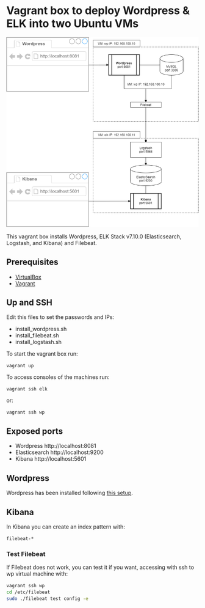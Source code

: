 # Vagrant box to deploy Wordpress & ELK into two Ubuntu VMs

![diagram](diagram.png "Diagram")

This vagrant box installs Wordpress, ELK Stack v7.10.0 (Elasticsearch, Logstash, and Kibana) and Filebeat.

## Prerequisites

- [VirtualBox](https://www.virtualbox.org/)
- [Vagrant](http://www.vagrantup.com/)

## Up and SSH

Edit this files to set the passwords and IPs:

- install_wordpress.sh
- install_filebeat.sh
- install_logstash.sh

To start the vagrant box run:

    vagrant up

To access consoles of the machines run:

    vagrant ssh elk

or:

    vagrant ssh wp

## Exposed ports

- Wordpress http://localhost:8081
- Elasticsearch http://localhost:9200
- Kibana http://localhost:5601

## Wordpress

Wordpress has been installed following [this setup](https://ubuntu.com/tutorials/install-and-configure-wordpress).

## Kibana

In Kibana you can create an index pattern with:

    filebeat-*

### Test Filebeat

If Filebeat does not work, you can test it if you want, accessing with ssh to wp virtual machine with:

```sh
vagrant ssh wp
cd /etc/filebeat
sudo ./filebeat test config -e
```
